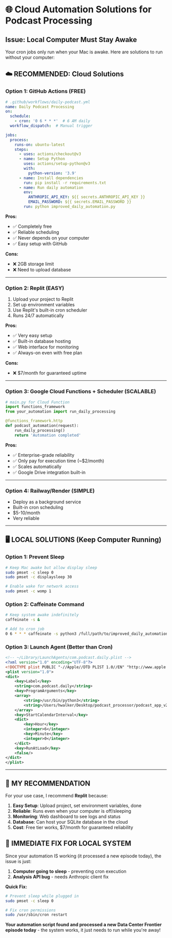 # 🌐 Cloud Automation Solutions for Podcast Processing

## Issue: Local Computer Must Stay Awake
Your cron jobs only run when your Mac is awake. Here are solutions to run without your computer:

## ☁️ **RECOMMENDED: Cloud Solutions**

### **Option 1: GitHub Actions (FREE)**
```yaml
# .github/workflows/daily-podcast.yml
name: Daily Podcast Processing
on:
  schedule:
    - cron: '0 6 * * *'  # 6 AM daily
  workflow_dispatch:  # Manual trigger

jobs:
  process:
    runs-on: ubuntu-latest
    steps:
      - uses: actions/checkout@v3
      - name: Setup Python
        uses: actions/setup-python@v3
        with:
          python-version: '3.9'
      - name: Install dependencies
        run: pip install -r requirements.txt
      - name: Run daily automation
        env:
          ANTHROPIC_API_KEY: ${{ secrets.ANTHROPIC_API_KEY }}
          EMAIL_PASSWORD: ${{ secrets.EMAIL_PASSWORD }}
        run: python improved_daily_automation.py
```

**Pros:**
- ✅ Completely free
- ✅ Reliable scheduling
- ✅ Never depends on your computer
- ✅ Easy setup with GitHub

**Cons:**
- ❌ 2GB storage limit
- ❌ Need to upload database

---

### **Option 2: Replit (EASY)**
1. Upload your project to Replit
2. Set up environment variables
3. Use Replit's built-in cron scheduler
4. Runs 24/7 automatically

**Pros:**
- ✅ Very easy setup
- ✅ Built-in database hosting
- ✅ Web interface for monitoring
- ✅ Always-on even with free plan

**Cons:**
- ❌ $7/month for guaranteed uptime

---

### **Option 3: Google Cloud Functions + Scheduler (SCALABLE)**
```python
# main.py for Cloud Function
import functions_framework
from your_automation import run_daily_processing

@functions_framework.http
def podcast_automation(request):
    run_daily_processing()
    return 'Automation completed'
```

**Pros:**
- ✅ Enterprise-grade reliability
- ✅ Only pay for execution time (~$2/month)
- ✅ Scales automatically
- ✅ Google Drive integration built-in

---

### **Option 4: Railway/Render (SIMPLE)**
- Deploy as a background service
- Built-in cron scheduling
- $5-10/month
- Very reliable

---

## 🖥️ **LOCAL SOLUTIONS (Keep Computer Running)**

### **Option 1: Prevent Sleep**
```bash
# Keep Mac awake but allow display sleep
sudo pmset -c sleep 0
sudo pmset -c displaysleep 30

# Enable wake for network access
sudo pmset -c womp 1
```

### **Option 2: Caffeinate Command**
```bash
# Keep system awake indefinitely
caffeinate -s &

# Add to cron job
0 6 * * * caffeinate -s python3 /full/path/to/improved_daily_automation.py
```

### **Option 3: Launch Agent (Better than Cron)**
```xml
<!-- ~/Library/LaunchAgents/com.podcast.daily.plist -->
<?xml version="1.0" encoding="UTF-8"?>
<!DOCTYPE plist PUBLIC "-//Apple//DTD PLIST 1.0//EN" "http://www.apple.com/DTDs/PropertyList-1.0.dtd">
<plist version="1.0">
<dict>
    <key>Label</key>
    <string>com.podcast.daily</string>
    <key>ProgramArguments</key>
    <array>
        <string>/usr/bin/python3</string>
        <string>/Users/hwalker/Desktop/podcast_processor/podcast_app_v2/improved_daily_automation.py</string>
    </array>
    <key>StartCalendarInterval</key>
    <dict>
        <key>Hour</key>
        <integer>6</integer>
        <key>Minute</key>
        <integer>0</integer>
    </dict>
    <key>RunAtLoad</key>
    <false/>
</dict>
</plist>
```

---

## 🎯 **MY RECOMMENDATION**

For your use case, I recommend **Replit** because:

1. **Easy Setup**: Upload project, set environment variables, done
2. **Reliable**: Runs even when your computer is off/sleeping
3. **Monitoring**: Web dashboard to see logs and status
4. **Database**: Can host your SQLite database in the cloud
5. **Cost**: Free tier works, $7/month for guaranteed reliability

## 🚨 **IMMEDIATE FIX FOR LOCAL SYSTEM**

Since your automation IS working (it processed a new episode today), the issue is just:

1. **Computer going to sleep** - preventing cron execution
2. **Analysis API bug** - needs Anthropic client fix

**Quick Fix:**
```bash
# Prevent sleep while plugged in
sudo pmset -c sleep 0

# Fix cron permissions
sudo /usr/sbin/cron restart
```

**Your automation script found and processed a new Data Center Frontier episode today** - the system works, it just needs to run while you're away!